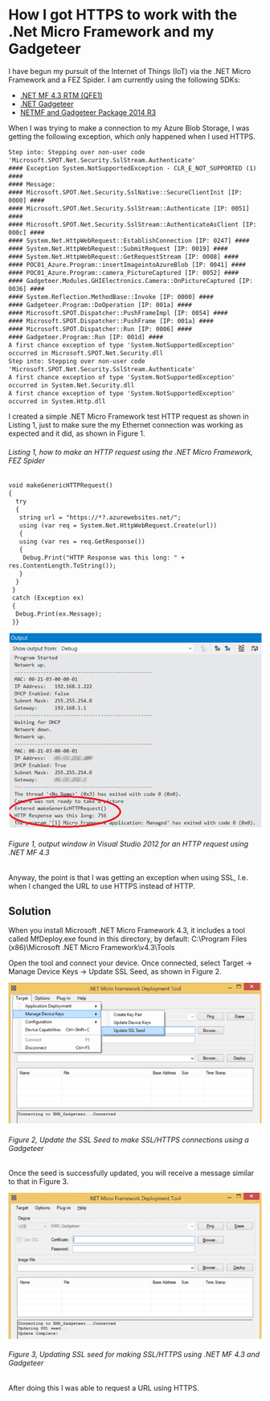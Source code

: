 # How I got HTTPS to work with the .Net Micro Framework and my Gadgeteer

I have begun my pursuit of the Internet of Things (IoT) via the .NET Micro Framework and a FEZ Spider.  I am currently using the following SDKs:

+ [.NET MF 4.3 RTM (QFE1)][LINK1]
+ [.NET Gadgeteer][LINK2]
+ [NETMF and Gadgeteer Package 2014 R3][LINK3]

When I was trying to make a connection to my Azure Blob Storage, I was getting the following exception, which only happened when I used HTTPS.

```
Step into: Stepping over non-user code 'Microsoft.SPOT.Net.Security.SslStream.Authenticate'
#### Exception System.NotSupportedException - CLR_E_NOT_SUPPORTED (1) ####
#### Message:
#### Microsoft.SPOT.Net.Security.SslNative::SecureClientInit [IP: 0000] ####
#### Microsoft.SPOT.Net.Security.SslStream::Authenticate [IP: 0051] ####
#### Microsoft.SPOT.Net.Security.SslStream::AuthenticateAsClient [IP: 000c] ####
#### System.Net.HttpWebRequest::EstablishConnection [IP: 0247] ####
#### System.Net.HttpWebRequest::SubmitRequest [IP: 0019] ####
#### System.Net.HttpWebRequest::GetRequestStream [IP: 0008] ####
#### POC01_Azure.Program::insertImageintoAzureBlob [IP: 0041] ####
#### POC01_Azure.Program::camera_PictureCaptured [IP: 0052] ####
#### Gadgeteer.Modules.GHIElectronics.Camera::OnPictureCaptured [IP: 0036] ####
#### System.Reflection.MethodBase::Invoke [IP: 0000] ####
#### Gadgeteer.Program::DoOperation [IP: 001a] ####
#### Microsoft.SPOT.Dispatcher::PushFrameImpl [IP: 0054] ####
#### Microsoft.SPOT.Dispatcher::PushFrame [IP: 001a] ####
#### Microsoft.SPOT.Dispatcher::Run [IP: 0006] ####
#### Gadgeteer.Program::Run [IP: 001d] ####
A first chance exception of type 'System.NotSupportedException' occurred in Microsoft.SPOT.Net.Security.dll
Step into: Stepping over non-user code 'Microsoft.SPOT.Net.Security.SslStream.Authenticate'
A first chance exception of type 'System.NotSupportedException' occurred in System.Net.Security.dll
A first chance exception of type 'System.NotSupportedException' occurred in System.Http.dll
```

I created a simple .NET Micro Framework test HTTP request as shown in Listing 1, just to make sure the my Ethernet connection was working as expected and it did, as shown in Figure 1.

###### Listing 1, how to make an HTTP request using the .NET Micro Framework, FEZ Spider
```
void makeGenericHTTPRequest()
{
  try
  {
   string url = "https://*?.azurewebsites.net/";
   using (var req = System.Net.HttpWebRequest.Create(url))
   {
   using (var res = req.GetResponse())
   {
    Debug.Print("HTTP Response was this long: " + res.ContentLength.ToString());
   }
  }
 }
 catch (Exception ex)
 {
  Debug.Print(ex.Message);
 }}
```

![output window in Visual Studio 2012 for an HTTP request using .NET MF 4.3][FIGURE1]
###### Figure 1, output window in Visual Studio 2012 for an HTTP request using .NET MF 4.3

Anyway, the point is that I was getting an exception when using SSL, I.e. when I changed the URL to use HTTPS instead of HTTP.

## Solution

When you install Microsoft .NET Micro Framework 4.3, it includes a tool called MfDeploy.exe found in this directory, by default:  C:\Program Files (x86)\Microsoft .NET Micro Framework\v4.3\Tools

Open the tool and connect your device.  Once connected, select Target -> Manage Device Keys -> Update SSL Seed, as shown in Figure 2.

![Update the SSL Seed to make SSL/HTTPS connections using a Gadgeteer][FIGURE2]
###### Figure 2, Update the SSL Seed to make SSL/HTTPS connections using a Gadgeteer

Once the seed is successfully updated, you will receive a message similar to that in Figure 3.

![Updating SSL seed for making SSL/HTTPS using .NET MF 4.3 and Gadgeteer][FIGURE3]
###### Figure 3, Updating SSL seed for making SSL/HTTPS using .NET MF 4.3 and Gadgeteer

After doing this I was able to request a URL using HTTPS.

[FIGURE1]: ../images/2014/msdn-0470.png "Figure 1, output window in Visual Studio 2012 for an HTTP request using .NET MF 4.3"
[FIGURE2]: ../images/2014/msdn-0471.png "Figure 2, Update the SSL Seed to make SSL/HTTPS connections using a Gadgeteer"
[FIGURE3]: ../images/2014/msdn-0472.png "Figure 3, Updating SSL seed for making SSL/HTTPS using .NET MF 4.3 and Gadgeteer"

[LINK1]: http://netmf.codeplex.com/releases/view/118283
[LINK2]: http://gadgeteer.codeplex.com/releases/view/134757
[LINK3]: https://www.ghielectronics.com/support/netmf/sdks
